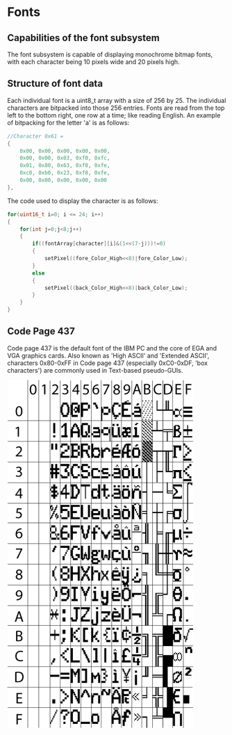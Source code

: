 # Fonts

## Capabilities of the font subsystem

The font subsystem is capable of displaying monochrome bitmap fonts, with each character being 10 pixels wide and 20 pixels high.

## Structure of font data

Each individual font is a uint8_t array with a size of 256 by 25. The individual characters are bitpacked into those 256 entries. Fonts are read from the top left to the bottom right, one row at a time; like reading English. An example of bitpacking for the letter 'a' is as follows:

```C
//Character 0x61 =
{
	0x00, 0x00, 0x00, 0x00, 0x00,
	0x00, 0x00, 0x03, 0xf0, 0xfc,
	0x01, 0x80, 0x63, 0xf8, 0xfe,
	0xc0, 0xb0, 0x23, 0xf8, 0xfe,
	0x00, 0x00, 0x00, 0x00, 0x00
},
```

The code used to display the character is as follows:
```C
for(uint16_t i=0; i <= 24; i++)
{
	for(int j=0;j<8;j++)
	{
		if((fontArray[character][i]&(1<<(7-j)))!=0)
		{
			setPixel((fore_Color_High<<8)|fore_Color_Low);	
		}
		else
		{
			setPixel((back_Color_High<<8)|back_Color_Low);
		}
	}
}
```


## Code Page 437

Code page 437 is the default font of the IBM PC and the core of EGA and VGA graphics cards. Also known as 'High ASCII' and 'Extended ASCII', characters 0x80-0xFF in Code page 437 (especially 0xC0-0xDF, 'box characters') are commonly used in Text-based pseudo-GUIs.

![Code Page 437](https://github.com/ViolenceWorks/VT-69/blob/main/Documentation/ArtAssets/CodePage437.png)
